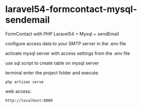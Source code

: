 # laravel54-formcontact-mysql-sendemail
FormContact with PHP Laravel54 + Mysql + sendEmail


configure access data to your SMTP server in the .env file

activate mysql server with access settings from the .env file

use sql script to create table on mysql server

terminal enter the project folder and execute:

    php artisan serve

web access:

    http://localhost:8000

